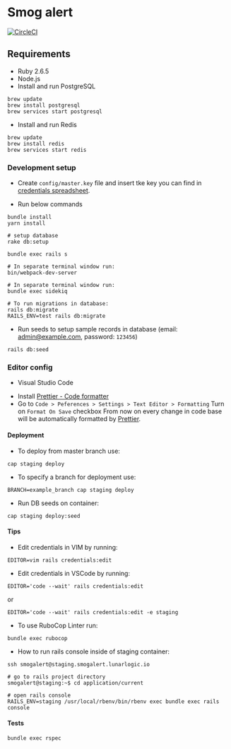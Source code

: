 # Smog alert

[![CircleCI](https://circleci.com/gh/LunarLogic/smog_alert.svg?style=svg&circle-token=cca65188e46e468ae17d54c96244c724b568a0cb)](https://circleci.com/gh/LunarLogic/smog_alert)

## Requirements

- Ruby 2.6.5
- Node.js
- Install and run PostgreSQL

```
brew update
brew install postgresql
brew services start postgresql
```

- Install and run Redis

```
brew update
brew install redis
brew services start redis
```

### Development setup

- Create `config/master.key` file and insert tke key you can find in [credentials spreadsheet](https://docs.google.com/spreadsheets/d/1R73V6AilcW1EOpdyUY6PX7ZH6O1R9vVUI42WHqj2kMI/edit#gid=0).

- Run below commands

```
bundle install
yarn install

# setup database
rake db:setup

bundle exec rails s

# In separate terminal window run:
bin/webpack-dev-server

# In separate terminal window run:
bundle exec sidekiq

# To run migrations in database:
rails db:migrate
RAILS_ENV=test rails db:migrate
```

- Run seeds to setup sample records in database (email: admin@example.com, password: `123456`)

```
rails db:seed
```

### Editor config

- Visual Studio Code

* Install [Prettier - Code formatter](https://marketplace.visualstudio.com/items?itemName=esbenp.prettier-vscode)
* Go to `Code > Peferences > Settings > Text Editor > Formatting`
  Turn on `Format On Save` checkbox
  From now on every change in code base will be automatically formatted by [Prettier](https://prettier.io/).

#### Deployment

- To deploy from master branch use:

`cap staging deploy`

- To specify a branch for deployment use:

`BRANCH=example_branch cap staging deploy`

- Run DB seeds on container:

`cap staging deploy:seed`

#### Tips

- Edit credentials in VIM by running:

`EDITOR=vim rails credentials:edit`

- Edit credentials in VSCode by running:

`EDITOR='code --wait' rails credentials:edit`

or

`EDITOR='code --wait' rails credentials:edit -e staging`

- To use RuboCop Linter run:

`bundle exec rubocop`

- How to run rails console inside of staging container:

```
ssh smogalert@staging.smogalert.lunarlogic.io

# go to rails project directory
smogalert@staging:~$ cd application/current

# open rails console
RAILS_ENV=staging /usr/local/rbenv/bin/rbenv exec bundle exec rails console
```

#### Tests

`bundle exec rspec`
